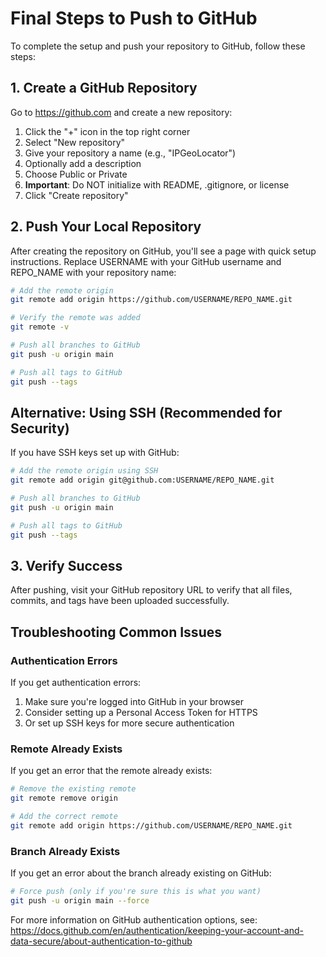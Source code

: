 # Final Steps to Push to GitHub

To complete the setup and push your repository to GitHub, follow these steps:

## 1. Create a GitHub Repository

Go to https://github.com and create a new repository:
1. Click the "+" icon in the top right corner
2. Select "New repository"
3. Give your repository a name (e.g., "IPGeoLocator")
4. Optionally add a description
5. Choose Public or Private
6. **Important**: Do NOT initialize with README, .gitignore, or license
7. Click "Create repository"

## 2. Push Your Local Repository

After creating the repository on GitHub, you'll see a page with quick setup instructions. 
Replace USERNAME with your GitHub username and REPO_NAME with your repository name:

```bash
# Add the remote origin
git remote add origin https://github.com/USERNAME/REPO_NAME.git

# Verify the remote was added
git remote -v

# Push all branches to GitHub
git push -u origin main

# Push all tags to GitHub
git push --tags
```

## Alternative: Using SSH (Recommended for Security)

If you have SSH keys set up with GitHub:

```bash
# Add the remote origin using SSH
git remote add origin git@github.com:USERNAME/REPO_NAME.git

# Push all branches to GitHub
git push -u origin main

# Push all tags to GitHub
git push --tags
```

## 3. Verify Success

After pushing, visit your GitHub repository URL to verify that all files, commits, and tags have been uploaded successfully.

## Troubleshooting Common Issues

### Authentication Errors
If you get authentication errors:
1. Make sure you're logged into GitHub in your browser
2. Consider setting up a Personal Access Token for HTTPS
3. Or set up SSH keys for more secure authentication

### Remote Already Exists
If you get an error that the remote already exists:
```bash
# Remove the existing remote
git remote remove origin

# Add the correct remote
git remote add origin https://github.com/USERNAME/REPO_NAME.git
```

### Branch Already Exists
If you get an error about the branch already existing on GitHub:
```bash
# Force push (only if you're sure this is what you want)
git push -u origin main --force
```

For more information on GitHub authentication options, see:
https://docs.github.com/en/authentication/keeping-your-account-and-data-secure/about-authentication-to-github